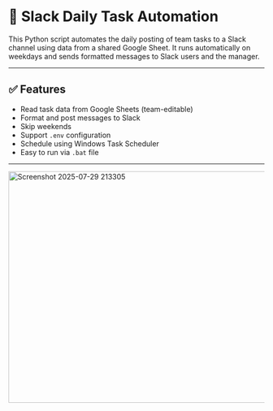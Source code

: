 # 🧾 Slack Daily Task Automation

This Python script automates the daily posting of team tasks to a Slack channel using data from a shared Google Sheet. It runs automatically on weekdays and sends formatted messages to Slack users and the manager.

---

## ✅ Features

- Read task data from Google Sheets (team-editable)
- Format and post messages to Slack
- Skip weekends
- Support `.env` configuration
- Schedule using Windows Task Scheduler
- Easy to run via `.bat` file

---

<img width="1141" height="456" alt="Screenshot 2025-07-29 213305" src="https://github.com/user-attachments/assets/006c8332-9c2b-4ee3-9a0a-bacb024cbdee" />

